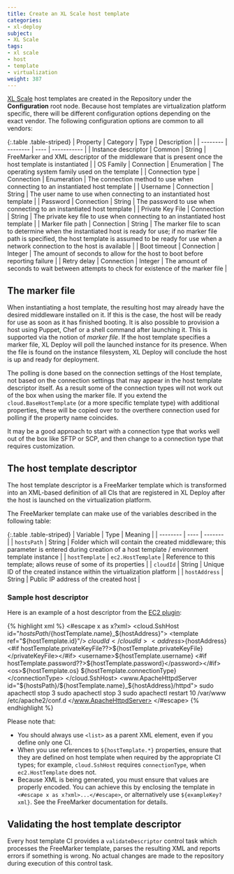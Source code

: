 ```yaml
---
title: Create an XL Scale host template
categories:
- xl-deploy
subject:
- XL Scale
tags:
- xl scale
- host
- template
- virtualization
weight: 387
---
```


[XL Scale](/xl-deploy/concept/introduction-to-xl-scale.html) host templates are created in the Repository under the **Configuration** root node. Because host templates are virtualization platform specific, there will be different configuration options depending on the exact vendor. The following configuration options are common to all vendors:

{:.table .table-striped}
| Property | Category | Type | Description |
| -------- | -------- | ---- | ----------- |
| Instance descriptor | Common | String | FreeMarker and XML descriptor of the middleware that is present once the host template is instantiated |
| OS Family | Connection | Enumeration | The operating system family used on the template |
| Connection type | Connection | Enumeration | The connection method to use when connecting to an instantiated host template |
| Username | Connection | String | The user name to use when connecting to an instantiated host template |
| Password | Connection | String | The password to use when connecting to an instantiated host template |
| Private Key File | Connection | String | The private key file to use when connecting to an instantiated host template |
| Marker file path | Connection | String | The marker file to scan to determine when the instantiated host is ready for use; if no marker file path is specified, the host template is assumed to be ready for use when a network connection to the host is available |
| Boot timeout | Connection | Integer | The amount of seconds to allow for the host to boot before reporting failure |
| Retry delay | Connection | Integer | The amount of seconds to wait between attempts to check for existence of the marker file |

## The marker file

When instantiating a host template, the resulting host may already have the desired middleware installed on it. If this is the case, the host will be ready for use as soon as it has finished booting. It is also possible to provision a host using Puppet, Chef or a shell command after launching it. This is supported via the notion of _marker file_. If the host template specifies a marker file, XL Deploy will poll the launched instance for its presence. When the file is found on the instance filesystem, XL Deploy will conclude the host is up and ready for deployment.

The polling is done based on the connection settings of the Host template, not based on the connection settings that may appear in the host template descriptor itself. As a result some of the connection types will not work out of the box when using the marker file. If you extend the `cloud.BaseHostTemplate` (or a more specific template type) with additional properties, these will be copied over to the overthere connection used for polling if the property name coincides.

It may be a good approach to start with a connection type that works well out of the box like SFTP or SCP, and then change to a connection type that requires customization.

## The host template descriptor

The host template descriptor is a FreeMarker template which is transformed into an XML-based definition of all CIs that are registered in XL Deploy after the host is launched on the virtualization platform.

The FreeMarker template can make use of the variables described in the following table:

{:.table .table-striped}
| Variable | Type | Meaning |
| -------- | ---- | ------- |
| `hostsPath` | String | Folder which will contain the created middleware; this parameter is entered during creation of a host template / environment template instance |
| `hostTemplate` | `ec2.HostTemplate` | Reference to this template; allows reuse of some of its properties |
| `cloudId` | String | Unique ID of the created instance within the virtualization platform |
| `hostAddress` | String | Public IP address of the created host |

### Sample host descriptor

Here is an example of a host descriptor from the [EC2 plugin](/xl-deploy/concept/xl-scale-ec2-plugin.html):

{% highlight xml %}
<#escape x as x?xml>
  <list>
    <cloud.SshHost id="${hostsPath}/${hostTemplate.name}_${hostAddress}">
      <template ref="${hostTemplate.id}"/>
      <cloudId>${cloudId}</cloudId>
      <address>${hostAddress}</address>
      <#if hostTemplate.privateKeyFile??><privateKeyFile>${hostTemplate.privateKeyFile}</privateKeyFile></#if>
      <username>${hostTemplate.username}</username>
      <#if hostTemplate.password??><password>${hostTemplate.password}</password></#if>
      <os>${hostTemplate.os}</os>
      <connectionType>${hostTemplate.connectionType}</connectionType>
    </cloud.SshHost>
    <www.ApacheHttpdServer id="${hostsPath}/${hostTemplate.name}_${hostAddress}/httpd">
      <host ref="${hostsPath}/${hostTemplate.name}_${hostAddress}"/>
      <startCommand>sudo apachectl stop</startCommand>
      <startWaitTime>3</startWaitTime>
      <stopCommand>sudo apachectl stop</stopCommand>
      <stopWaitTime>3</stopWaitTime>
      <restartCommand>sudo apachectl restart</restartCommand>
      <restartWaitTime>10</restartWaitTime>
      <defaultDocumentRoot>/var/www</defaultDocumentRoot>
      <configurationFragmentDirectory>/etc/apache2/conf.d</configurationFragmentDirectory>
    </www.ApacheHttpdServer>
  </list>
</#escape>
{% endhighlight %}

Please note that:

* You should always use `<list>` as a parent XML element, even if you define only one CI.
* When you use references to `${hostTemplate.*}` properties, ensure that they are defined on host template when required by the appropriate CI types; for example, `cloud.SshHost` requires `connectionType`, when `ec2.HostTemplate` does not.
* Because XML is being generated, you must ensure that values are properly encoded. You can achieve this by enclosing the template in `<#escape x as x?xml>...</#escape>`, or alternatively use `${exampleKey?xml}`. See the FreeMarker documentation for details.

## Validating the host template descriptor

Every host template CI provides a `validateDescriptor` control task which processes the FreeMarker template, parses the resulting XML and reports errors if something is wrong. No actual changes are made to the repository during execution of this control task.
